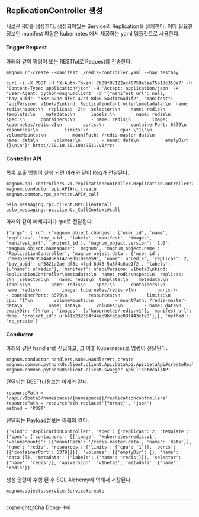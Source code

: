 ReplicationController 생성 
-------------

새로운 RC를 생성한다. 생성되어있는 Service의 Replication을 설치한다.  이때 필요한 정보인 manifest 파일은 kubernetes 에서 제공하는 yaml 템플릿으로 사용한다.

####  **Trigger Request**
아래와 같이 명령어 또는 RESTful로 Request를 전송한다.
```
magnum rc-create --manifest ./redis-controller.yaml --bay testbay
```
```
curl -i -X POST -H 'X-Auth-Token: 7b09f07122ac46759a5ae75b18c358a7' -H 'Content-Type: application/json' -H 'Accept: application/json' -H 'User-Agent: python-magnumclient' -d '{"manifest_url": null, "bay_uuid": "5821a2ae-df8c-47cd-8d48-5a3f4c6ad1f2", "manifest": "apiVersion: v1beta3\nkind: ReplicationController\nmetadata:\n  name: redis\nspec:\n  replicas:  2\n  selector:\n    name: redis\n  template:\n    metadata:\n      labels:\n        name: redis\n    spec:\n      containers:\n      - name: redis\n        image: kubernetes/redis:v1\n        ports:\n        - containerPort: 6379\n        resources:\n          limits:\n            cpu: \"1\"\n        volumeMounts:\n        - mountPath: /redis-master-data\n          name: data\n      volumes:\n        - name: data\n          emptyDir: {}\n\n"}' http://10.10.10.100:9511/v1/rcs
```
#### **Controller API**
목록 호출 명령이 실행 되면 아래와 같이 Req가 전달된다.  
```
magnum.api.controllers.v1.replicationcontroller.ReplicationControllersController#post
magnum.conductor.api.API#rc_create
magnum.common.rpc_service.API#_call

oslo_messaging.rpc.client.RPCClient#call
oslo_messaging.rpc.client._CallContext#call
```
아래와 같이 메세지지가 rpc로 전달된다.
```
{'args': {'rc': {'magnum_object.changes': ['user_id', 'name', 'replicas', 'bay_uuid', 'labels', 'manifest', 'images', 'manifest_url', 'project_id'], 'magnum_object.version': '1.0', 'magnum_object.namespace': 'magnum', 'magnum_object.name': 'ReplicationController', 'magnum_object.data': {'user_id': u'ee35a819c05a4a058a14268db1090e59', 'name': u'redis', 'replicas': 2, 'bay_uuid': u'5821a2ae-df8c-47cd-8d48-5a3f4c6ad1f2', 'labels': {u'name': u'redis'}, 'manifest': u'apiVersion: v1beta3\nkind: ReplicationController\nmetadata:\n  name: redis\nspec:\n  replicas:  2\n  selector:\n    name: redis\n  template:\n    metadata:\n      labels:\n        name: redis\n    spec:\n      containers:\n      - name: redis\n        image: kubernetes/redis:v1\n        ports:\n        - containerPort: 6379\n        resources:\n          limits:\n            cpu: "1"\n        volumeMounts:\n        - mountPath: /redis-master-data\n          name: data\n      volumes:\n        - name: data\n          emptyDir: {}\n\n', 'images': [u'kubernetes/redis:v1'], 'manifest_url': None, 'project_id': u'b41b232354f44ec9bfa5ec091443cfa0'}}}, 'method': 'rc_create'}
```

#### <i class="icon-pencil"></i> **Conductor**  
아래와 같은 handler로 진입하고, 그 이후 Kubernetes로 명령이 전달된다. 
```
magnum.conductor.handlers.kube.Handler#rc_create
magnum.common.pythonk8sclient.client.ApivbetaApi.ApivbetaApi#createReplicationController
magnum.common.pythonk8sclient.client.swagger.ApiClient#callAPI
```
전달되는 RESTful정보는 아래와 같다. 
```
resourcePath = '/api/v1beta3/namespaces/{namespaces}/replicationcontrollers'
resourcePath = resourcePath.replace('{format}', 'json')
method = 'POST'
```
전달되는 Payload정보는 아래와 같다.
```
{'kind': 'ReplicationController', 'spec': {'replicas': 2, 'template': {'spec': {'containers': [{'image': 'kubernetes/redis:v1', 'volumeMounts': [{'mountPath': '/redis-master-data', 'name': 'data'}], 'name': 'redis', 'resources': {'limits': {'cpu': '1'}}, 'ports': [{'containerPort': 6379}]}], 'volumes': [{'emptyDir': {}, 'name': 'data'}]}, 'metadata': {'labels': {'name': 'redis'}}}, 'selector': {'name': 'redis'}}, 'apiVersion': 'v1beta3', 'metadata': {'name': 'redis'}}
```
생성 명령이 수행 된 후 SQL Alchemy에 의해서 저장된다.
```
magnum.objects.service.Service#create
```

-------------
copyright@Cha Dong-Hwi
